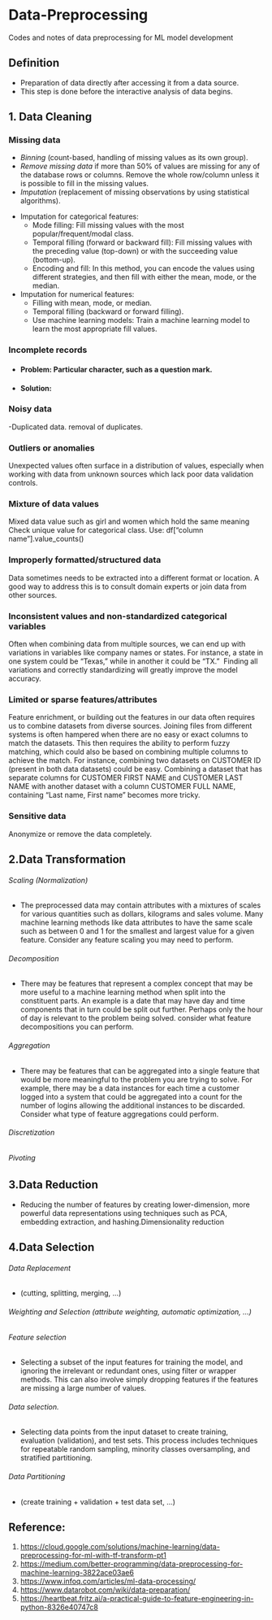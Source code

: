 # Data-Preprocessing
Codes and notes of data preprocessing for ML model development

## Definition
- Preparation of data directly after accessing it from a data source. 
- This step is done before the interactive analysis of data begins. 

## 1. Data Cleaning 

### Missing data
- *Binning* (count-based, handling of missing values as its own group).
- *Remove missing data* if more than 50% of values are missing for any of the database rows or columns. Remove the whole row/column unless it is possible to fill in the missing values.
- *Imputation* (replacement of missing observations by using statistical algorithms). 
* Imputation for categorical  features:
  * Mode filling: Fill missing values with the most popular/frequent/modal class.
  * Temporal filling (forward or backward fill): Fill missing values with the preceding value (top-down) or with the succeeding value (bottom-up).
  * Encoding and fill: In this method, you can encode the values using different strategies, and then fill with either the mean, mode, or the median.
* Imputation for numerical features: 
  * Filling with mean, mode, or median.
  * Temporal filling (backward or forward filling).
  * Use machine learning models: Train a machine learning model to learn the most appropriate fill values.

### Incomplete records 
* #### Problem: Particular character, such as a question mark.
* #### Solution:

### Noisy data
-Duplicated data. removal of duplicates.

### Outliers or anomalies
Unexpected values often surface in a distribution of values, especially when working with data from unknown sources which lack poor data validation controls.

### Mixture of data values
Mixed data value such as girl and women which hold the same meaning 
Check unique value for categorical class.
Use: df[“column name”].value_counts()

### Improperly formatted/structured data
Data sometimes needs to be extracted into a different format or location. 
A good way to address this is to consult domain experts or join data from other sources.

### Inconsistent values and non-standardized categorical variables
Often when combining data from multiple sources, we can end up with variations in variables like company names or states. For instance, a state in one system could be “Texas,” while in another it could be “TX.”  Finding all variations and correctly standardizing will greatly improve the model accuracy.

### Limited or sparse features/attributes
Feature enrichment, or building out the features in our data often requires us to combine datasets from diverse sources. Joining files from different systems is often hampered when there are no easy or exact columns to match the datasets. This then requires the ability to perform fuzzy matching, which could also be based on combining multiple columns to achieve the match. For instance, combining two datasets on CUSTOMER ID (present in both data datasets) could be easy. Combining a dataset that has separate columns for CUSTOMER FIRST NAME and CUSTOMER LAST NAME with another dataset with a column CUSTOMER FULL NAME, containing “Last name, First name” becomes more tricky.

### Sensitive data
Anonymize or remove the data completely.

## 2.Data Transformation

###### Scaling (Normalization)
* The preprocessed data may contain attributes with a mixtures of scales for various quantities such as dollars, kilograms and sales volume. Many machine learning methods like data attributes to have the same scale such as between 0 and 1 for the smallest and largest value for a given feature. Consider any feature scaling you may need to perform.

###### Decomposition
* There may be features that represent a complex concept that may be more useful to a machine learning method when split into the constituent parts. An example is a date that may have day and time components that in turn could be split out further. Perhaps only the hour of day is relevant to the problem being solved. consider what feature decompositions you can perform.

###### Aggregation
* There may be features that can be aggregated into a single feature that would be more meaningful to the problem you are trying to solve. For example, there may be a data instances for each time a customer logged into a system that could be aggregated into a count for the number of logins allowing the additional instances to be discarded. Consider what type of feature aggregations could perform.

###### Discretization

###### Pivoting

## 3.Data Reduction
* Reducing the number of features by creating lower-dimension, more powerful data representations using techniques such as PCA, embedding extraction, and hashing.Dimensionality reduction

## 4.Data Selection

###### Data Replacement
* (cutting, splitting, merging, ...)

###### Weighting and Selection (attribute weighting, automatic optimization, ...)

###### Feature selection
* Selecting a subset of the input features for training the model, and ignoring the irrelevant or redundant ones, using filter or wrapper methods. This can also involve simply dropping features if the features are missing a large number of values.

###### Data selection. 
* Selecting data points from the input dataset to create training, evaluation (validation), and test sets. This process includes techniques for repeatable random sampling, minority classes oversampling, and stratified partitioning.

###### Data Partitioning 
* (create training + validation + test data set, ...)

## Reference:
1. https://cloud.google.com/solutions/machine-learning/data-preprocessing-for-ml-with-tf-transform-pt1
2. https://medium.com/better-programming/data-preprocessing-for-machine-learning-3822ace03ae6
3. https://www.infoq.com/articles/ml-data-processing/
4. https://www.datarobot.com/wiki/data-preparation/
5. https://heartbeat.fritz.ai/a-practical-guide-to-feature-engineering-in-python-8326e40747c8
